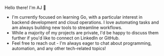 Hello there! I'm AJ 👋

- I'm currently focused on learning Go, with a particular interest in backend development and cloud operations. I love automating tasks and am always building new tools to streamline workflows.
- While a majority of my projects are private, I'd be happy to discuss them further if you'd like to connect on LinkedIn or GitHub.
- Feel free to reach out - I'm always eager to chat about programming, automation, and any other tech-related topics!
